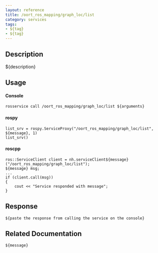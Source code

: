 ```yaml
---
layout: reference
title: /oort_ros_mapping/graph_loc/list
category: services
tags: 
- ${tag} 
- ${tag}
---
```


## Description
${description}

## Usage
#### Console
```
rosservice call /oort_ros_mapping/graph_loc/list ${arguments}
```

#### rospy
```
list_srv = rospy.ServiceProxy("/oort_ros_mapping/graph_loc/list", ${message}, 1)
list_srv()
```

#### roscpp
```
ros::ServiceClient client = nh.serviceClient${message}("/oort_ros_mapping/graph_loc/list");
${message} msg;
...
if (client.call(msg))
{
    cout << "Service responded with message";
}
```

## Response
```
${paste the response from calling the service on the console}
```

## Related Documentation
``${message}``  